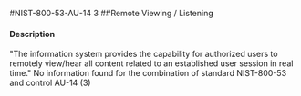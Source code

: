 #NIST-800-53-AU-14 3
##Remote Viewing / Listening
#### Description
"The information system provides the capability for authorized users to remotely view/hear all content related to an established user session in real time."
No information found for the combination of standard NIST-800-53 and control AU-14 (3)
